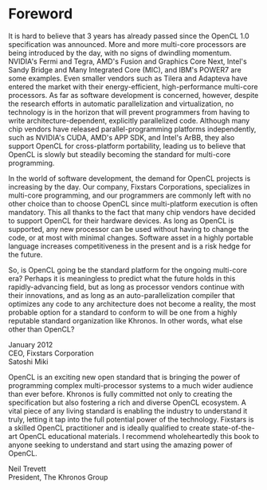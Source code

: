 # Foreword

It is hard to believe that 3 years has already passed since the OpenCL 1.0 specification was announced. More and more multi-core processors are being introduced by the day, with no signs of dwindling momentum. NVIDIA's Fermi and Tegra, AMD's Fusion and Graphics Core Next, Intel's Sandy Bridge and Many Integrated Core (MIC), and IBM's POWER7 are some examples. Even smaller vendors such as Tilera and Adapteva have entered the market with their energy-efficient, high-performance multi-core processors. As far as software development is concerned, however, despite the research efforts in automatic parallelization and virtualization, no technology is in the horizon that will prevent programmers from having to write architecture-dependent, explicitly parallelized code. Although many chip vendors have released parallel-programming platforms independently, such as NVIDIA's CUDA, AMD's APP SDK, and Intel's ArBB, they also support OpenCL for cross-platform portability, leading us to believe that OpenCL is slowly but steadily becoming the standard for multi-core programming.

In the world of software development, the demand for OpenCL projects is increasing by the day. Our company, Fixstars Corporations, specializes in multi-core programming, and our programmers are commonly left with no other choice than to choose OpenCL since multi-platform execution is often mandatory. This all thanks to the fact that many chip vendors have decided to support OpenCL for their hardware devices. As long as OpenCL is supported, any new processor can be used without having to change the code, or at most with minimal changes. Software asset in a highly portable language increases competitiveness in the present and is a risk hedge for the future.&#x20;

So, is OpenCL going be the standard platform for the ongoing multi-core era? Perhaps it is meaningless to predict what the future holds in this rapidly-advancing field, but as long as processor vendors continue with their innovations, and as long as an auto-parallelization compiler that optimizes any code to any architecture does not become a reality, the most probable option for a standard to conform to will be one from a highly reputable standard organization like Khronos. In other words, what else other than OpenCL?&#x20;

January 2012 \
CEO, Fixstars Corporation \
Satoshi Miki&#x20;

OpenCL is an exciting new open standard that is bringing the power of programming complex multi-processor systems to a much wider audience than ever before. Khronos is fully committed not only to creating the specification but also fostering a rich and diverse OpenCL ecosystem. A vital piece of any living standard is enabling the industry to understand it truly, letting it tap into the full potential power of the technology. Fixstars is a skilled OpenCL practitioner and is ideally qualified to create state-of-the-art OpenCL educational materials. I recommend wholeheartedly this book to anyone seeking to understand and start using the amazing power of OpenCL.

Neil Trevett \
President, The Khronos Group&#x20;
